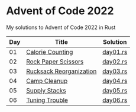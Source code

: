 # Advent of Code 2022

My solutions to Advent of Code 2022 in Rust

| Day | Title                                                          | Solution                           |
| --- | -------------------------------------------------------------- | ---------------------------------- |
| 01  | [Calorie Counting](https://adventofcode.com/2022/day/1)        | [day01.rs](src/solutions/day01.rs) |
| 02  | [Rock Paper Scissors](https://adventofcode.com/2022/day/2)     | [day02.rs](src/solutions/day02.rs) |
| 03  | [Rucksack Reorganization](https://adventofcode.com/2022/day/3) | [day03.rs](src/solutions/day03.rs) |
| 04  | [Camp Cleanup](https://adventofcode.com/2022/day/4)            | [day04.rs](src/solutions/day04.rs) |
| 05  | [Supply Stacks](https://adventofcode.com/2022/day/5)           | [day05.rs](src/solutions/day05.rs) |
| 06  | [Tuning Trouble](https://adventofcode.com/2022/day/6)          | [day06.rs](src/solutions/day06.rs) |
